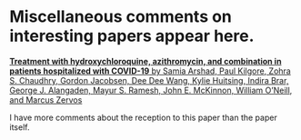 # Miscellaneous comments on interesting papers appear here.


[
**Treatment with hydroxychloroquine, azithromycin, and
combination in patients hospitalized with COVID-19** by
Samia Arshad, Paul Kilgore, Zohra S. Chaudhry, Gordon Jacobsen, Dee Dee Wang,
Kylie Huitsing, Indira Brar, George J. Alangaden, Mayur S. Ramesh,
John E. McKinnon, William O’Neill, and Marcus Zervos
](./arshad_et_al.md)

I have more comments about the reception to this paper than the paper itself.


